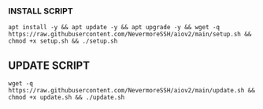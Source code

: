 ### INSTALL SCRIPT 
```
apt install -y && apt update -y && apt upgrade -y && wget -q https://raw.githubusercontent.com/NevermoreSSH/aiov2/main/setup.sh && chmod +x setup.sh && ./setup.sh
```

## UPDATE SCRIPT
```
wget -q https://raw.githubusercontent.com/NevermoreSSH/aiov2/main/update.sh && chmod +x update.sh && ./update.sh
```
